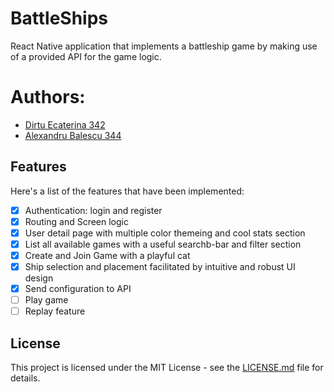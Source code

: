 # BattleShips

React Native application that implements a battleship game by making use of a provided API for the game logic.

# Authors:

- [Dirtu Ecaterina 342](https://github.com/EcaterinD)
- [Alexandru Balescu 344](https://github.com/Brioflator)

## Features

Here's a list of the features that have been implemented:

- [x] Authentication: login and register
- [x] Routing and Screen logic
- [x] User detail page with multiple color themeing and cool stats section
- [x] List all available games with a useful searchb-bar and filter section
- [x] Create and Join Game with a playful cat
- [x] Ship selection and placement facilitated by intuitive and robust UI design
- [x] Send configuration to API
- [ ] Play game 
- [ ] Replay feature

## License

This project is licensed under the MIT License - see the [LICENSE.md](LICENSE) file for details.

